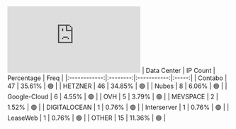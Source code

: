 ![Diagramm](https://github.com/obajay/StateSync-snapshots/blob/main/Projects/Lava/1/README.md)
| Data Center | IP Count | Percentage | Freq |
|:------------:|:--------:|:-----------:|:-----:|
| Contabo | 47 | 35.61% | 🟢 |
| HETZNER | 46 | 34.85% | 🟢 |
| Nubes | 8 | 6.06% | 🟢 |
| Google-Cloud | 6 | 4.55% | 🟢 |
| OVH | 5 | 3.79% | 🟢 |
| MEVSPACE | 2 | 1.52% | 🟢 |
| DIGITALOCEAN | 1 | 0.76% | 🟢 |
| Interserver | 1 | 0.76% | 🟢 |
| LeaseWeb | 1 | 0.76% | 🟢 |
| OTHER | 15 | 11.36% | 🟢 |